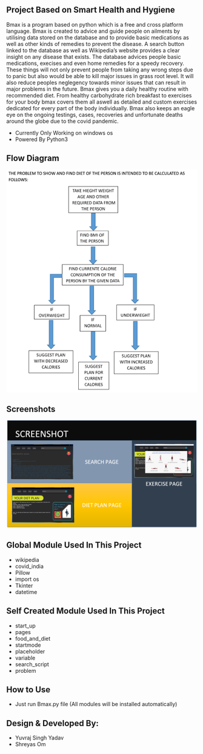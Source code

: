 ## Project Based on Smart Health and Hygiene

Bmax is a program based on python which is a free and cross platform language. Bmax is created to advice and guide people on ailments by utilising data stored on the database and to provide basic medications as well as other kinds of remedies to prevent the disease. A search button linked to the database as well as Wikipedia’s website provides a clear insight on any disease that exists. The database advices people basic
medications, execises and even home remedies for a speedy recovery. These things will not only prevent people from taking any wrong steps due to panic but also would be able to kill major issues in grass root level. It will also reduce peoples neglegency towards minor issues that can result in major problems in the future. Bmax gives you a daily healthy routine with recommended diet. From healthy carbohydrate rich breakfast to exercises for your body bmax covers them all aswell as detailed and custom exercises dedicated for every part of the body individually. Bmax also keeps an eagle eye on the ongoing testings, cases, recoveries and
unfortunate deaths around the globe due to the covid pandemic.


- Currently Only Working on windows os 
- Powered By Python3

## Flow Diagram
<div style="overflow-x: auto; white-space: nowrap;">
  <img src="https://raw.githubusercontent.com/yyuvraj54/Bmax/master/FlowAndInfo/diet.png" width="640">
  <img src="https://raw.githubusercontent.com/yyuvraj54/Bmax/master/FlowAndInfo/disease.png" width="640">
  <img src="https://raw.githubusercontent.com/yyuvraj54/Bmax/master/FlowAndInfo/exercise.png" width="640">
  
</div>

## Screenshots
<img src="https://raw.githubusercontent.com/yyuvraj54/Bmax/master/FlowAndInfo/screenshot.png" width="740">


## Global Module Used In This Project
- wikipedia
- covid_india
- Pillow
- import os
- Tkinter
- datetime


## Self Created Module Used In This Project
- start_up
- pages
- food_and_diet
- startmode
- placeholder
- variable
- search_script
- problem

## How to Use
- Just run Bmax.py file (All modules will be installed automatically)


## Design & Developed By:
- Yuvraj Singh Yadav
- Shreyas Om
